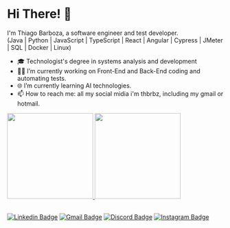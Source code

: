 <h1>Hi There! 👋</h1>

  I'm Thiago Barboza, a software engineer and test developer.<br>
  (Java | Python | JavaScript | TypeScript | React | Angular | Cypress | JMeter | SQL | Docker | Linux)

  - 🎓 Technologist's degree in systems analysis and development
  - 👩‍💻 I’m currently working on Front-End and Back-End coding and automating tests.
  - 🌐 I’m currently learning AI technologies.
  - 📫 How to reach me: all my social midia i'm thbrbz, including my gmail or hotmail.

<div align="left">
  <a href="https://github.com/thbrbz">
  <img height="200em" src="https://github-readme-stats.vercel.app/api?username=thbrbz&show_icons=true&theme=transparent&hide_border=true"/>
  <img height="200em" src="https://github-readme-stats.vercel.app/api/top-langs/?username=thbrbz&layout=compact&theme=transparent&hide_border=true"/>
  </a>
</div>

<br>

[![Linkedin Badge](https://img.shields.io/badge/-LinkedIn-%23333?style=for-the-badge&logo=Linkedin&logoColor=white)](https://www.linkedin.com/in/thbrbz)
[![Gmail Badge](https://img.shields.io/badge/-Gmail-%23333?style=for-the-badge&logo=gmail&logoColor=white)](mailto:thbrbz@gmail.com)
[![Discord Badge](https://img.shields.io/badge/Discord-%23333?style=for-the-badge&logo=discord&logoColor=white)](https://discordapp.com/users/thbrbz)
[![Instagram Badge](https://img.shields.io/badge/-Instagram-%23333?style=for-the-badge&logo=instagram&logoColor=white)](https://instagram.com/thbrbz)
